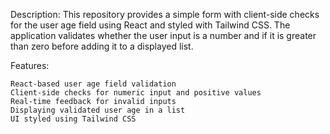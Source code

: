 Description:
This repository provides a simple form with client-side checks for the user age field using React and styled with Tailwind CSS. The application validates whether the user input is a number and if it is greater than zero before adding it to a displayed list.

Features:

    React-based user age field validation
    Client-side checks for numeric input and positive values
    Real-time feedback for invalid inputs
    Displaying validated user age in a list
    UI styled using Tailwind CSS
